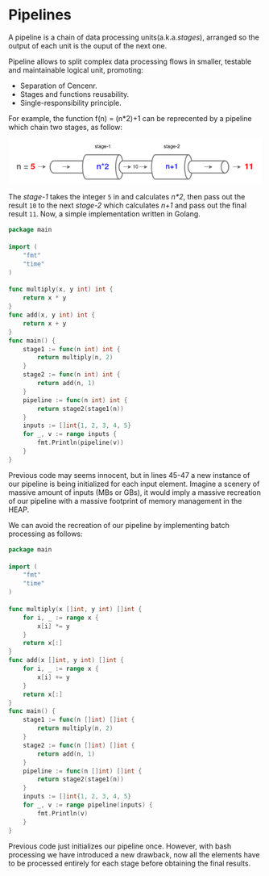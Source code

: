 # Pipelines

A pipeline is a chain of data processing units(a.k.a.*stages*), arranged so the output of each unit is the ouput of the next one.

Pipeline allows to split complex data processing flows in smaller, testable and maintainable logical unit, promoting:

* Separation of Cencenr.
* Stages and functions reusability.
* Single-responsibility principle.

For example, the function f(n) = (n*2)+1 can be reprecented by a pipeline which chain two stages, as follow:

![Pipeline f(n)=(n+1)*2](./img/go-pipelines/pipeline-01.png)

The *stage-1* takes the integer `5` in and calculates *n\*2*, then pass out the result `10` to the next *stage-2* which calculates *n+1* and pass out the final result `11`. Now, a simple implementation written in Golang.


```go
package main

import (
	"fmt"
	"time"
)

func multiply(x, y int) int {
	return x * y
}
func add(x, y int) int {
	return x + y
}
func main() {
	stage1 := func(n int) int {
		return multiply(n, 2)
	}
	stage2 := func(n int) int {
		return add(n, 1)
	}
	pipeline := func(n int) int {
		return stage2(stage1(n))
	}
	inputs := []int{1, 2, 3, 4, 5}
	for _, v := range inputs {
		fmt.Println(pipeline(v))
	}
}
```

Previous code may seems innocent, but in lines 45-47 a new instance of our pipeline is being initialized for each input element. Imagine a scenery of massive amount of inputs (MBs or GBs), it would imply a massive recreation of our pipeline with a massive footprint of memory management in the HEAP.

We can avoid the recreation of our pipeline by implementing batch processing as follows:

```go
package main

import (
	"fmt"
	"time"
)

func multiply(x []int, y int) []int {
	for i, _ := range x {
		x[i] *= y
	}
	return x[:]
}
func add(x []int, y int) []int {
	for i, _ := range x {
		x[i] += y
	}
	return x[:]
}
func main() {
	stage1 := func(n []int) []int {
		return multiply(n, 2)
	}
	stage2 := func(n []int) []int {
		return add(n, 1)
	}
	pipeline := func(n []int) []int {
		return stage2(stage1(n))
	}
	inputs := []int{1, 2, 3, 4, 5}
	for _, v := range pipeline(inputs) {
		fmt.Println(v)
	}
}
```

Previous code just initializes our pipeline once. However, with bash processing we have introduced a new drawback, now all the elements have to be processed entirely for each stage before obtaining the final results.
